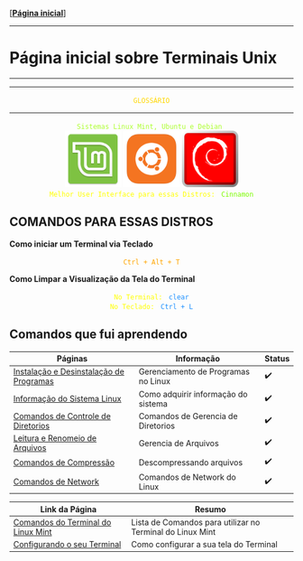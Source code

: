 [[**Página inicial**](https://f4nt0.github.io/PR0GR4M1NG)]

---
# Página inicial sobre Terminais Unix
---

---

<center>
    <code style="color : gold">GLOSSÁRIO</code>
</center>

---


<center>
    <code style="color : greenyellow">Sistemas Linux Mint, Ubuntu e Debian </code>
</center>

<center>
    <img src="../../img/linux-mint.png" width="100">
    <img src="../../img/ubuntu_icon.png" width="100">
    <img src="../../img/debian_icon.png" width="100">
</center>

<center>
    <code style="color : yellow">Melhor User Interface para essas Distros: </code>
    <code style="color : LawnGreen">Cinnamon</code>
</center>

## COMANDOS PARA ESSAS DISTROS

**Como iniciar um Terminal via Teclado**

<center>
    <code style="color : orange">Ctrl + Alt + T</code>
</center>

**Como Limpar a Visualização da Tela do Terminal**

<center>
    <code style="color : yellow">No Terminal: </code>
    <code style="color : DodgerBlue">clear</code>
    <br>
    <code style="color : yellow">No Teclado: </code>
    <code style="color : DodgerBlue">Ctrl + L</code>

</center>

## Comandos que fui aprendendo

Páginas|Informação|Status
|---|---|---|
[Instalação e Desinstalação de Programas](../term_unix/ins_programs)| Gerenciamento de Programas no Linux|:heavy_check_mark:
[Informação do Sistema Linux](../term_unix/system)|Como adquirir informação do sistema|:heavy_check_mark:
[Comandos de Controle de Diretorios](../term_unix/directory)|Comandos de Gerencia de Diretorios|:heavy_check_mark:
[Leitura e Renomeio de Arquivos](../term_unix/files)|Gerencia de Arquivos|:heavy_check_mark:
[Comandos de Compressão](../term_unix/compress)|Descompressando arquivos|:heavy_check_mark:
[Comandos de Network](../term_unix/network)|Comandos de Network do Linux|:heavy_check_mark:





Link da Página|Resumo
|---|---|
[Comandos do Terminal do Linux Mint](../term_unix/mint-command.md)| Lista de Comandos para utilizar no Terminal do Linux Mint
[Configurando o seu Terminal](../term_unix/config-screen.md)| Como configurar a sua tela do Terminal

